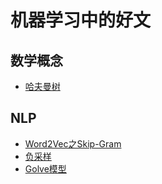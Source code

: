 # 机器学习中的好文

## 数学概念
- [哈夫曼树](https://baike.baidu.com/item/%E5%93%88%E5%A4%AB%E6%9B%BC%E6%A0%91)
## NLP
- [Word2Vec之Skip-Gram](https://zhuanlan.zhihu.com/p/27234078)
- [负采样](https://zhuanlan.zhihu.com/p/39684349)
- [Golve模型](http://www.fanyeong.com/2018/02/19/glove-in-detail/)
